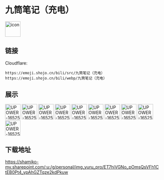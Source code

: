 # 九筒笔记（充电）
<img src="https://emoji.shojo.cn/bili/src/九筒笔记（充电）/icon.png" width="50" height="50" alt="icon">

## 链接
Cloudflare:
```
https://emoji.shojo.cn/bili/src/九筒笔记（充电）
https://emoji.shojo.cn/bili/webp/九筒笔记（充电）
```
## 展示
<img src="https://emoji.shojo.cn/bili/src/九筒笔记（充电）/UPOWER-1652583818-瑞思拜.png" width="50" height="50" alt="UPOWER-1652583818-瑞思拜">
<img src="https://emoji.shojo.cn/bili/src/九筒笔记（充电）/UPOWER-1652583818-都给你.png" width="50" height="50" alt="UPOWER-1652583818-都给你">
<img src="https://emoji.shojo.cn/bili/src/九筒笔记（充电）/UPOWER-1652583818-斯米马赛.png" width="50" height="50" alt="UPOWER-1652583818-斯米马赛">
<img src="https://emoji.shojo.cn/bili/src/九筒笔记（充电）/UPOWER-1652583818-打你哦.png" width="50" height="50" alt="UPOWER-1652583818-打你哦">
<img src="https://emoji.shojo.cn/bili/src/九筒笔记（充电）/UPOWER-1652583818-直接这个.png" width="50" height="50" alt="UPOWER-1652583818-直接这个">
<img src="https://emoji.shojo.cn/bili/src/九筒笔记（充电）/UPOWER-1652583818-没你不行.png" width="50" height="50" alt="UPOWER-1652583818-没你不行">
<img src="https://emoji.shojo.cn/bili/src/九筒笔记（充电）/UPOWER-1652583818-开会了.png" width="50" height="50" alt="UPOWER-1652583818-开会了">
<img src="https://emoji.shojo.cn/bili/src/九筒笔记（充电）/UPOWER-1652583818-做空日本.png" width="50" height="50" alt="UPOWER-1652583818-做空日本">
<img src="https://emoji.shojo.cn/bili/src/九筒笔记（充电）/UPOWER-1652583818-在做了.png" width="50" height="50" alt="UPOWER-1652583818-在做了">
<img src="https://emoji.shojo.cn/bili/src/九筒笔记（充电）/UPOWER-1652583818-这是通知.png" width="50" height="50" alt="UPOWER-1652583818-这是通知">

## 下载地址

https://shamiko-my.sharepoint.com/:u:/g/personal/img_yuru_pro/ET7hiVGNo_pOmsQsVFh1CtEB0Pt4_ypAhGZTqze2kdPkuw